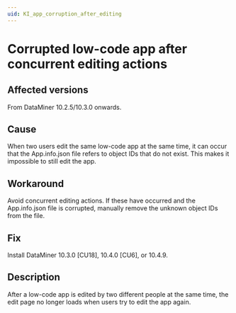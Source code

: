 ```yaml
---
uid: KI_app_corruption_after_editing
---
```


# Corrupted low-code app after concurrent editing actions

## Affected versions

From DataMiner 10.2.5/10.3.0 onwards.

## Cause

When two users edit the same low-code app at the same time, it can occur that the App.info.json file refers to object IDs that do not exist. This makes it impossible to still edit the app.

## Workaround

Avoid concurrent editing actions. If these have occurred and the App.info.json file is corrupted, manually remove the unknown object IDs from the file.

## Fix

Install DataMiner 10.3.0 [CU18], 10.4.0 [CU6], or 10.4.9<!--RN 40075-->.

## Description

After a low-code app is edited by two different people at the same time, the edit page no longer loads when users try to edit the app again.
